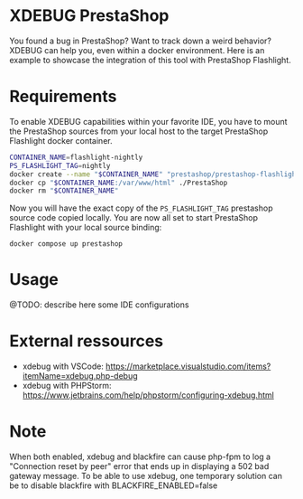 # XDEBUG PrestaShop

You found a bug in PrestaShop? Want to track down a weird behavior? XDEBUG can help you, even within a docker environment. Here is an example to showcase the integration of this tool with PrestaShop Flashlight.

# Requirements

To enable XDEBUG capabilities within your favorite IDE, you have to mount the PrestaShop sources from your local host to the target PrestaShop Flashlight docker container.

```sh
CONTAINER_NAME=flashlight-nightly
PS_FLASHLIGHT_TAG=nightly
docker create --name "$CONTAINER_NAME" "prestashop/prestashop-flashlight:$PS_FLASHLIGHT_TAG"
docker cp "$CONTAINER_NAME:/var/www/html" ./PrestaShop
docker rm "$CONTAINER_NAME"
```

Now you will have the exact copy of the `PS_FLASHLIGHT_TAG` prestashop source code copied locally.
You are now all set to start PrestaShop Flashlight with your local source binding:

```
docker compose up prestashop
```

# Usage

@TODO: describe here some IDE configurations

# External ressources

- xdebug with VSCode: https://marketplace.visualstudio.com/items?itemName=xdebug.php-debug
- xdebug with PHPStorm: https://www.jetbrains.com/help/phpstorm/configuring-xdebug.html

# Note
When both enabled, xdebug and blackfire can cause php-fpm to log a "Connection reset by peer" error that ends up in displaying a 502 bad gateway message.
To be able to use xdebug, one temporary solution can be to disable blackfire with BLACKFIRE_ENABLED=false